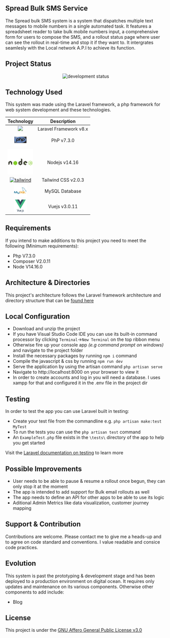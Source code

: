 ## Spread Bulk SMS Service
 The Spread bulk SMS system is a system that dispatches multiple text messages to mobile numbers in a single automated task. It features a spreadsheet reader to take bulk mobile numbers input, a comprehensive form for users to compose the SMS, and a rollout status page where user can see the rollout in real-time and stop it if they want to. It intergrates seamlesly with the Local network A.P.I to achieve its function.

## Project Status
<p align="center">
<img src="https://img.shields.io/badge/development-Maintenance & Updates-blue" alt="development status"/>
</p>

## Technology Used
This system was made using the Laravel framework, a php framework for web system development and these technologies.


|Technology       |Description   |
|:---------------:|:------------:|
| <a href="https://laravel.com" target="_blank"><img src="https://raw.githubusercontent.com/laravel/art/master/logo-lockup/5%20SVG/2%20CMYK/1%20Full%20Color/laravel-logolockup-cmyk-red.svg" width="120"></a> | Laravel Framework v8.x |
| <a href="https://www.php.net" target="_blank" rel="noreferrer"> <img src="https://raw.githubusercontent.com/devicons/devicon/master/icons/php/php-original.svg" alt="php" width="40" height="40"/> </a> | PhP v7.3.0 |
| <a href="https://nodejs.org" target="_blank" rel="noreferrer"> <img src="https://raw.githubusercontent.com/devicons/devicon/master/icons/nodejs/nodejs-original-wordmark.svg" alt="nodejs" width="80"/> </a>| Nodejs v14.16|
| <a href="https://tailwindcss.com/" target="_blank" rel="noreferrer"> <img src="https://www.vectorlogo.zone/logos/tailwindcss/tailwindcss-icon.svg" alt="tailwind" width="40" height="40"/> </a> | Tailwind CSS v2.0.3 |
| <a href="https://www.mysql.com/" target="_blank" rel="noreferrer"> <img src="https://raw.githubusercontent.com/devicons/devicon/master/icons/mysql/mysql-original-wordmark.svg" alt="mysql" width="40" height="40"/> </a> | MySQL Database |
| <a href="https://vuejs.org/" target="_blank" rel="noreferrer"> <img src="https://raw.githubusercontent.com/devicons/devicon/master/icons/vuejs/vuejs-original-wordmark.svg" alt="vuejs" width="40" height="40"/> </a> | Vuejs v3.0.11 |

## Requirements
If you intend to make additions to this project you need to meet the following (Minimum requirements):
- Php V7.3.0 
- Composer V2.0.11
- Node V14.16.0

## Architecture & Directories
This project's architecture follows the Laravel framework architecture and directory structure that can be [found here](https://laravel.com/docs/8.x/structure)

## Local Configuration
- Download and unzip the project
- If you have Visual Studio Code IDE you can use its built-in command processor by clicking `Terminal`->`New Terminal` on the top ribbon menu
- Otherwise fire up your console app *(e.g command prompt on windows)* and navigate to the project folder 
- Install the necessary packages by running `npm i` command
- Compile the javascript & css by running `npm run dev`
- Serve the application by using the artisan command `php artisan serve`
- Navigate to http://localhost:8000 on your browser to view it
- In order to create accounts and log in you will need a database. I uses xampp for that and configured it in the .env file in the project dir

## Testing
In order to test the app you can use Laravel built in testing:
- Create your test file from the commandline e.g. `php artisan make:test MyTest` 
- To run the tests you can use the `php artisan test` command
- An `ExampleTest.php` file exists in the `\tests\` directory of the app to help you get started

Visit the [Laravel documentation on testing](https://laravel.com/docs/8.x/testing) to learn more

## Possible Improvements
- User needs to be able to pause & resume a rollout once begun, they can only stop it at the moment 
- The app is intended to add support for Bulk email rollouts as well
- The app needs to define an API for other apps to be able to use its logic 
- Aditional Admin Metrics like data visualization, customer journey mapping

## Support & Contribution
Contributions are welcome. Please contact me to give me a heads-up and to agree on code standard and conventions. I  value readable and consice code practices.

## Evolution
This system is past the prototyping & development stage and has been deployed to a production environment on digital ocean. It requires only updates and maintenance on its various components. Otherwise other components to add include:

- Blog 


## License
This project is under the [GNU Affero General Public License v3.0](https://choosealicense.com/licenses/agpl-3.0/)
